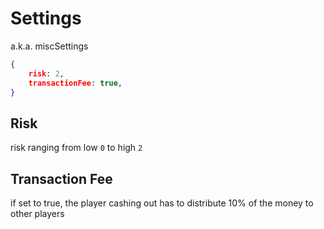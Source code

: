 # Settings

a.k.a. miscSettings

```JSON
{
    risk: 2,
    transactionFee: true,
}
```

## Risk

risk ranging from low `0` to high `2`

## Transaction Fee

if set to true, the player cashing out has to distribute 10% of the money to other players
